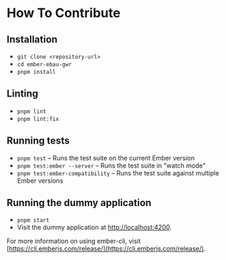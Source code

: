 # How To Contribute

## Installation

* `git clone <repository-url>`
* `cd ember-ebau-gwr`
* `pnpm install`

## Linting

* `pnpm lint`
* `pnpm lint:fix`

## Running tests

* `pnpm test` – Runs the test suite on the current Ember version
* `pnpm test:ember --server` – Runs the test suite in "watch mode"
* `pnpm test:ember-compatibility` – Runs the test suite against multiple Ember versions

## Running the dummy application

* `pnpm start`
* Visit the dummy application at [http://localhost:4200](http://localhost:4200).

For more information on using ember-cli, visit [https://cli.emberjs.com/release/](https://cli.emberjs.com/release/).
